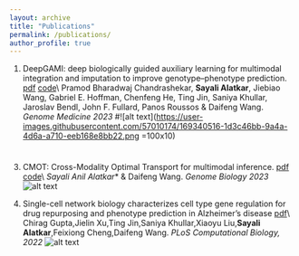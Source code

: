 ```yaml
---
layout: archive
title: "Publications"
permalink: /publications/
author_profile: true
---
```

 1. DeepGAMI: deep biologically guided auxiliary learning for multimodal integration and imputation to improve genotype–phenotype prediction. [pdf](https://rdcu.be/ducUF) [code](https://github.com/daifengwanglab/DeepGAMI)\\
Pramod Bharadwaj Chandrashekar, **Sayali Alatkar**, Jiebiao Wang, Gabriel E. Hoffman, Chenfeng He, Ting Jin, Saniya Khullar, Jaroslav Bendl, John F. Fullard, Panos Roussos & Daifeng Wang. *Genome Medicine 2023*
#![alt text](https://user-images.githubusercontent.com/57010174/169340516-1d3c46bb-9a4a-4d6a-a710-eeb168e8bb22.png =100x10)
<img src="https://user-images.githubusercontent.com/57010174/169340516-1d3c46bb-9a4a-4d6a-a710-eeb168e8bb22.png" width="100" height="10">

 3. CMOT: Cross-Modality Optimal Transport for multimodal inference. [pdf](https://rdcu.be/ducUy) [code](https://github.com/daifengwanglab/CMOT)\\
*Sayali Anil Alatkar** & Daifeng Wang. *Genome Biology 2023*
![alt text](https://github.com/sayali7/CMOT/blob/main/src/Figure1.png)

 4. Single-cell network biology characterizes cell type gene regulation for drug repurposing and phenotype prediction in Alzheimer’s disease [pdf](https://journals.plos.org/ploscompbiol/article?id=10.1371/journal.pcbi.1010287)\\
Chirag Gupta,Jielin Xu,Ting Jin,Saniya Khullar,Xiaoyu Liu,**Sayali Alatkar**,Feixiong Cheng,Daifeng Wang. *PLoS Computational Biology, 2022*
![alt text](https://github.com/sayali7/sayali7_temp.github.io/assets/17776179/312bf491-3b2e-4beb-a882-24756579cba7)

<!-- 
{% if site.author.googlescholar %}
  <div class="wordwrap">You can also find my articles on <a href="{{site.author.googlescholar}}">my Google Scholar profile</a>.</div>
{% endif %}

{% include base_path %}

{% for post in site.publications reversed %}
  {% include archive-single.html %}
{% endfor %}
… -->
